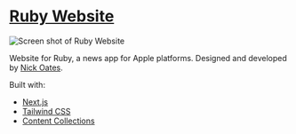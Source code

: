 # [Ruby Website](https://rubyapp.co)

![Screen shot of Ruby Website](https://github.com/user-attachments/assets/29029660-276f-4e6e-acb3-5cee2df8eeb5)

Website for Ruby, a news app for Apple platforms. Designed and developed by [Nick Oates](https://nickoates.com).

Built with:

-   [Next.js](https://nextjs.org)
-   [Tailwind CSS](https://tailwindcss.com)
-   [Content Collections](https://www.content-collections.dev/)
